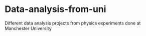 # Data-analysis-from-uni
Different data analysis projects from physics experiments done at Manchester University
